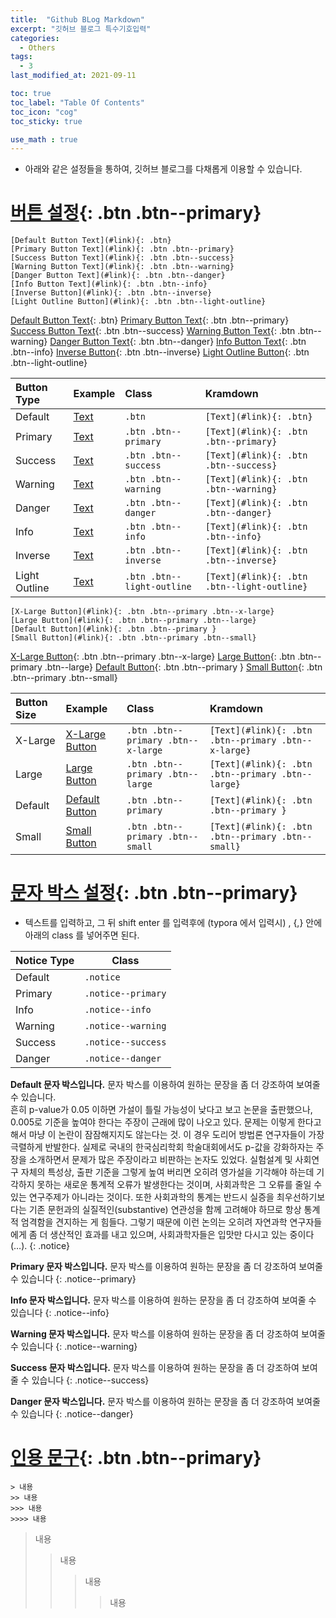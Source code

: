 ```yaml
---
title:  "Github BLog Markdown"
excerpt: "깃허브 블로그 특수기호입력"
categories:
  - Others
tags:
  - 3
last_modified_at: 2021-09-11

toc: true
toc_label: "Table Of Contents"
toc_icon: "cog"
toc_sticky: true

use_math : true
---
```


- 아래와 같은 설정들을 통하여, 깃허브 블로그를 다채롭게 이용할 수 있습니다.

# [버튼 설정](#link){: .btn .btn--primary} 

```
[Default Button Text](#link){: .btn}
[Primary Button Text](#link){: .btn .btn--primary}
[Success Button Text](#link){: .btn .btn--success}
[Warning Button Text](#link){: .btn .btn--warning}
[Danger Button Text](#link){: .btn .btn--danger}
[Info Button Text](#link){: .btn .btn--info}
[Inverse Button](#link){: .btn .btn--inverse}
[Light Outline Button](#link){: .btn .btn--light-outline}
```

[Default Button Text](#link){: .btn}
[Primary Button Text](#link){: .btn .btn--primary}
[Success Button Text](#link){: .btn .btn--success}
[Warning Button Text](#link){: .btn .btn--warning}
[Danger Button Text](#link){: .btn .btn--danger}
[Info Button Text](#link){: .btn .btn--info}
[Inverse Button](#link){: .btn .btn--inverse}
[Light Outline Button](#link){: .btn .btn--light-outline}

| Button Type   | Example                                                      | Class                      | Kramdown                                    |
| :------------ | :----------------------------------------------------------- | :------------------------- | :------------------------------------------ |
| Default       | [Text](https://mmistakes.github.io/minimal-mistakes/docs/utility-classes/#link) | `.btn`                     | `[Text](#link){: .btn}`                     |
| Primary       | [Text](https://mmistakes.github.io/minimal-mistakes/docs/utility-classes/#link) | `.btn .btn--primary`       | `[Text](#link){: .btn .btn--primary}`       |
| Success       | [Text](https://mmistakes.github.io/minimal-mistakes/docs/utility-classes/#link) | `.btn .btn--success`       | `[Text](#link){: .btn .btn--success}`       |
| Warning       | [Text](https://mmistakes.github.io/minimal-mistakes/docs/utility-classes/#link) | `.btn .btn--warning`       | `[Text](#link){: .btn .btn--warning}`       |
| Danger        | [Text](https://mmistakes.github.io/minimal-mistakes/docs/utility-classes/#link) | `.btn .btn--danger`        | `[Text](#link){: .btn .btn--danger}`        |
| Info          | [Text](https://mmistakes.github.io/minimal-mistakes/docs/utility-classes/#link) | `.btn .btn--info`          | `[Text](#link){: .btn .btn--info}`          |
| Inverse       | [Text](https://mmistakes.github.io/minimal-mistakes/docs/utility-classes/#link) | `.btn .btn--inverse`       | `[Text](#link){: .btn .btn--inverse}`       |
| Light Outline | [Text](https://mmistakes.github.io/minimal-mistakes/docs/utility-classes/#link) | `.btn .btn--light-outline` | `[Text](#link){: .btn .btn--light-outline}` |

```
[X-Large Button](#link){: .btn .btn--primary .btn--x-large}
[Large Button](#link){: .btn .btn--primary .btn--large}
[Default Button](#link){: .btn .btn--primary }
[Small Button](#link){: .btn .btn--primary .btn--small}
```

[X-Large Button](#link){: .btn .btn--primary .btn--x-large}
[Large Button](#link){: .btn .btn--primary .btn--large}
[Default Button](#link){: .btn .btn--primary }
[Small Button](#link){: .btn .btn--primary .btn--small}

| Button Size | Example                                                      | Class                              | Kramdown                                            |
| :---------- | :----------------------------------------------------------- | :--------------------------------- | :-------------------------------------------------- |
| X-Large     | [X-Large Button](https://mmistakes.github.io/minimal-mistakes/docs/utility-classes/#) | `.btn .btn--primary .btn--x-large` | `[Text](#link){: .btn .btn--primary .btn--x-large}` |
| Large       | [Large Button](https://mmistakes.github.io/minimal-mistakes/docs/utility-classes/#) | `.btn .btn--primary .btn--large`   | `[Text](#link){: .btn .btn--primary .btn--large}`   |
| Default     | [Default Button](https://mmistakes.github.io/minimal-mistakes/docs/utility-classes/#) | `.btn .btn--primary`               | `[Text](#link){: .btn .btn--primary }`              |
| Small       | [Small Button](https://mmistakes.github.io/minimal-mistakes/docs/utility-classes/#) | `.btn .btn--primary .btn--small`   | `[Text](#link){: .btn .btn--primary .btn--small}`   |

# [문자 박스 설정](#link){: .btn .btn--primary} 

- 텍스트를 입력하고, 그 뒤 shift enter 를 입력후에 (typora 에서 입력시) , {,} 안에 아래의 class 를 넣어주면 된다.

| Notice Type | Class              |
| ----------- | ------------------ |
| Default     | `.notice`          |
| Primary     | `.notice--primary` |
| Info        | `.notice--info`    |
| Warning     | `.notice--warning` |
| Success     | `.notice--success` |
| Danger      | `.notice--danger`  |

**Default 문자 박스입니다.** 문자 박스를 이용하여 원하는 문장을 좀 더 강조하여 보여줄 수 있습니다. <br>흔히 p-value가 0.05 이하면 가설이 틀릴 가능성이 낮다고 보고 논문을 출판했으나, 0.005로 기준을 높여야 한다는 주장이 근래에 많이 나오고 있다. 문제는 이렇게 한다고 해서 마냥 이 논란이 잠잠해지지도 않는다는 것. 이 경우 도리어 방법론 연구자들이 가장 극렬하게 반발한다. 실제로 국내의 한국심리학회 학술대회에서도 p-값을 강화하자는 주장을 소개하면서 문제가 많은 주장이라고 비판하는 논자도 있었다. 실험설계 및 사회연구 자체의 특성상, 출판 기준을 그렇게 높여 버리면 오히려 영가설을 기각해야 하는데 기각하지 못하는 새로운 통계적 오류가 발생한다는 것이며, 사회과학은 그 오류를 줄일 수 있는 연구주제가 아니라는 것이다. 또한 사회과학의 통계는 반드시 실증을 최우선하기보다는 기존 문헌과의 실질적인(substantive) 연관성을 함께 고려해야 하므로 항상 통계적 엄격함을 견지하는 게 힘들다. 그렇기 때문에 이런 논의는 오히려 자연과학 연구자들에게 좀 더 생산적인 효과를 내고 있으며, 사회과학자들은 입맛만 다시고 있는 중이다(…).
{: .notice}

**Primary 문자 박스입니다.** 문자 박스를 이용하여 원하는 문장을 좀 더 강조하여 보여줄 수 있습니다
{: .notice--primary}

**Info 문자 박스입니다.** 문자 박스를 이용하여 원하는 문장을 좀 더 강조하여 보여줄 수 있습니다
{: .notice--info}

**Warning 문자 박스입니다.** 문자 박스를 이용하여 원하는 문장을 좀 더 강조하여 보여줄 수 있습니다
{: .notice--warning}

**Success 문자 박스입니다.** 문자 박스를 이용하여 원하는 문장을 좀 더 강조하여 보여줄 수 있습니다
{: .notice--success}

**Danger 문자 박스입니다.** 문자 박스를 이용하여 원하는 문장을 좀 더 강조하여 보여줄 수 있습니다
{: .notice--danger}



# [인용 문구](#link){: .btn .btn--primary} 

```
> 내용
>> 내용
>>> 내용
>>>> 내용
```

> 내용
> > 내용
> > > 내용
> > >
> > > > 내용


